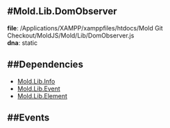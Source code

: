 
#Mold.Lib.DomObserver
---------------------------------------

__file__: /Applications/XAMPP/xamppfiles/htdocs/Mold Git Checkout/MoldJS/Mold/Lib/DomObserver.js  
__dna__: static  


	






##Dependencies
--------------

* [Mold.Lib.Info](../../Mold/Lib/Info.md) 
* [Mold.Lib.Event](../../Mold/Lib/Event.md) 
* [Mold.Lib.Element](../../Mold/Lib/Element.md) 


##Events
--------------






 

 


 



		

